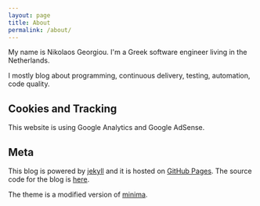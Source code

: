 ```yaml
---
layout: page
title: About
permalink: /about/
---
```


My name is Nikolaos Georgiou. I'm a Greek software engineer
living in the Netherlands.

I mostly blog about programming, continuous delivery, testing,
automation, code quality.

## Cookies and Tracking

This website is using Google Analytics and Google AdSense.

## Meta

This blog is powered by [jekyll](https://jekyllrb.com/) and
it is hosted on [GitHub Pages](https://pages.github.com/). The
source code for the blog is [here](https://github.com/ngeor/blog).

The theme is a modified version of [minima](https://github.com/jekyll/minima).
